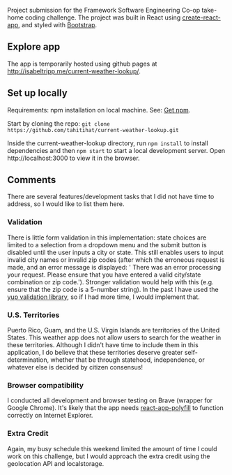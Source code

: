 Project submission for the Framework Software Engineering Co-op take-home coding challenge. The project was built in React using [create-react-app](https://reactjs.org/docs/create-a-new-react-app.html), and styled with [Bootstrap](https://getbootstrap.com/docs/4.5/getting-started/introduction/). 

## Explore app
The app is temporarily hosted using github pages at http://isabeltripp.me/current-weather-lookup/.

## Set up locally 
Requirements: npm installation on local machine. See: [Get npm](https://www.npmjs.com/get-npm).

Start by cloning the repo: `git clone https://github.com/tahitihat/current-weather-lookup.git`

Inside the current-weather-lookup directory, run `npm install` to install dependencies and then `npm start` to start a local development server. Open http://localhost:3000 to view it in the browser.

## Comments 

There are several features/development tasks that I did not have time to address, so I would like to list them here.

### Validation 
There is little form validation in this implementation: state choices are limited to a selection from a dropdown menu and the submit button is disabled until the user inputs a city or state. This still enables users to input invalid city names or invalid zip codes (after which the erroneous request is made, and an error message is displayed: '        There was an error processing your request. Please ensure that you have entered a valid city/state combination or zip code.'). Stronger validation would help with this (e.g. ensure that the zip code is a 5-number string). In the past I have used the [yup validation library](https://github.com/jquense/yup), so if I had more time, I would implement that.  

### U.S. Territories 
Puerto Rico, Guam, and the U.S. Virgin Islands are territories of the United States. This weather app does not allow users to search for the weather in these territories. Although I didn't have time to include them in this application, I do believe that these territories deserve greater self-determination, whether that be through statehood, independence, or whatever else is decided by citizen consensus!

### Browser compatibility 
I conducted all development and browser testing on Brave (wrapper for Google Chrome). It's likely that the app needs [react-app-polyfill](https://www.npmjs.com/package/react-app-polyfill) to function correctly on Internet Explorer. 

### Extra Credit 
Again, my busy schedule this weekend limited the amount of time I could work on this challenge, but I would approach the extra credit using the geolocation API and localstorage. 
